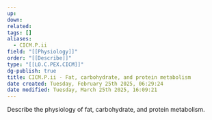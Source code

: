 ```yaml
---
up: 
down: 
related: 
tags: []
aliases:
  - CICM.P.ii
field: "[[Physiology]]"
order: "[[Describe]]"
type: "[[LO.C.PEX.CICM]]"
dg-publish: true
title: CICM.P.ii - Fat, carbohydrate, and protein metabolism
date created: Tuesday, February 25th 2025, 06:29:24
date modified: Tuesday, March 25th 2025, 16:09:21
---
```


Describe the physiology of fat, carbohydrate, and protein metabolism.
